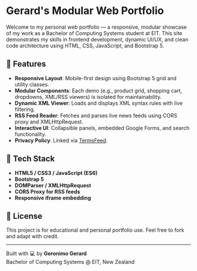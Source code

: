 # Gerard's Modular Web Portfolio

Welcome to my personal web portfolio — a responsive, modular showcase of my work as a Bachelor of Computing Systems student at EIT. This site demonstrates my skills in frontend development, dynamic UI/UX, and clean code architecture using HTML, CSS, JavaScript, and Bootstrap 5.

## 🚀 Features

- **Responsive Layout**: Mobile-first design using Bootstrap 5 grid and utility classes.
- **Modular Components**: Each demo (e.g., product grid, shopping cart, dropdowns, XML/RSS viewers) is isolated for maintainability.
- **Dynamic XML Viewer**: Loads and displays XML syntax rules with live filtering.
- **RSS Feed Reader**: Fetches and parses live news feeds using CORS proxy and XMLHttpRequest.
- **Interactive UI**: Collapsible panels, embedded Google Forms, and search functionality.
- **Privacy Policy**: Linked via [TermsFeed](https://www.termsfeed.com/live/7303cbca-f9fa-482d-a5b4-ab729cd0ef33).

## 🧰 Tech Stack

- **HTML5 / CSS3 / JavaScript (ES6)**
- **Bootstrap 5**
- **DOMParser / XMLHttpRequest**
- **CORS Proxy for RSS feeds**
- **Responsive iframe embedding**


## 📄 License

This project is for educational and personal portfolio use. Feel free to fork and adapt with credit.

---

Built with 💻 by **Geronimo Gerard**  
Bachelor of Computing Systems @ EIT, New Zealand
